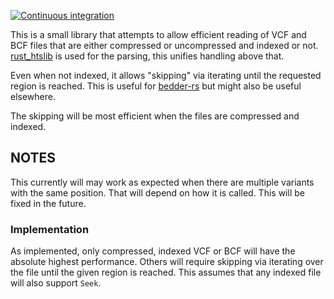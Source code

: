 [![Continuous integration](https://github.com/brentp/xvcf-rs/actions/workflows/main.yml/badge.svg)](https://github.com/brentp/xvcf-rs/actions/workflows/main.yml)

This is a small library that attempts to allow efficient reading
of VCF and BCF files that are either compressed or uncompressed and indexed or not.
[rust_htslib](https://github.com/rust-bio/rust-htslib) is used for the parsing, this unifies handling above that.

Even when not indexed, it allows "skipping" via iterating until the requested region is reached.
This is useful for [bedder-rs](https://github.com/quinlan-lab/bedder-rs) but might also be useful elsewhere.

The skipping will be most efficient when the files are compressed and indexed.


## NOTES

This currently will may work as expected when there are multiple variants with the same position.
That will depend on how it is called. This will be fixed in the future.

### Implementation

As implemented, only compressed, indexed VCF or BCF will have the absolute highest performance.
Others will require skipping via iterating over the file until the given region is reached.
This assumes that any indexed file will also support `Seek`.